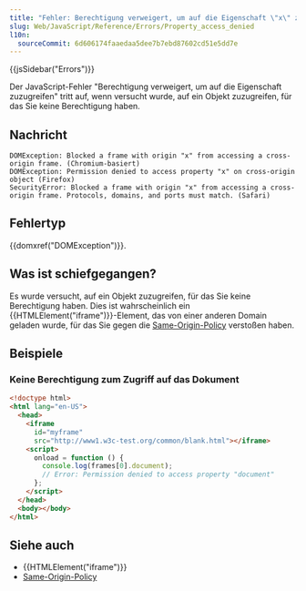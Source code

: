 ```yaml
---
title: "Fehler: Berechtigung verweigert, um auf die Eigenschaft \"x\" zuzugreifen"
slug: Web/JavaScript/Reference/Errors/Property_access_denied
l10n:
  sourceCommit: 6d606174faaedaa5dee7b7ebd87602cd51e5dd7e
---
```


{{jsSidebar("Errors")}}

Der JavaScript-Fehler "Berechtigung verweigert, um auf die Eigenschaft zuzugreifen" tritt auf, wenn versucht wurde, auf ein Objekt zuzugreifen, für das Sie keine Berechtigung haben.

## Nachricht

```plain
DOMException: Blocked a frame with origin "x" from accessing a cross-origin frame. (Chromium-basiert)
DOMException: Permission denied to access property "x" on cross-origin object (Firefox)
SecurityError: Blocked a frame with origin "x" from accessing a cross-origin frame. Protocols, domains, and ports must match. (Safari)
```

## Fehlertyp

{{domxref("DOMException")}}.

## Was ist schiefgegangen?

Es wurde versucht, auf ein Objekt zuzugreifen, für das Sie keine Berechtigung haben. Dies ist wahrscheinlich ein {{HTMLElement("iframe")}}-Element, das von einer anderen Domain geladen wurde, für das Sie gegen die [Same-Origin-Policy](/de/docs/Web/Security/Same-origin_policy) verstoßen haben.

## Beispiele

### Keine Berechtigung zum Zugriff auf das Dokument

```html
<!doctype html>
<html lang="en-US">
  <head>
    <iframe
      id="myframe"
      src="http://www1.w3c-test.org/common/blank.html"></iframe>
    <script>
      onload = function () {
        console.log(frames[0].document);
        // Error: Permission denied to access property "document"
      };
    </script>
  </head>
  <body></body>
</html>
```

## Siehe auch

- {{HTMLElement("iframe")}}
- [Same-Origin-Policy](/de/docs/Web/Security/Same-origin_policy)
